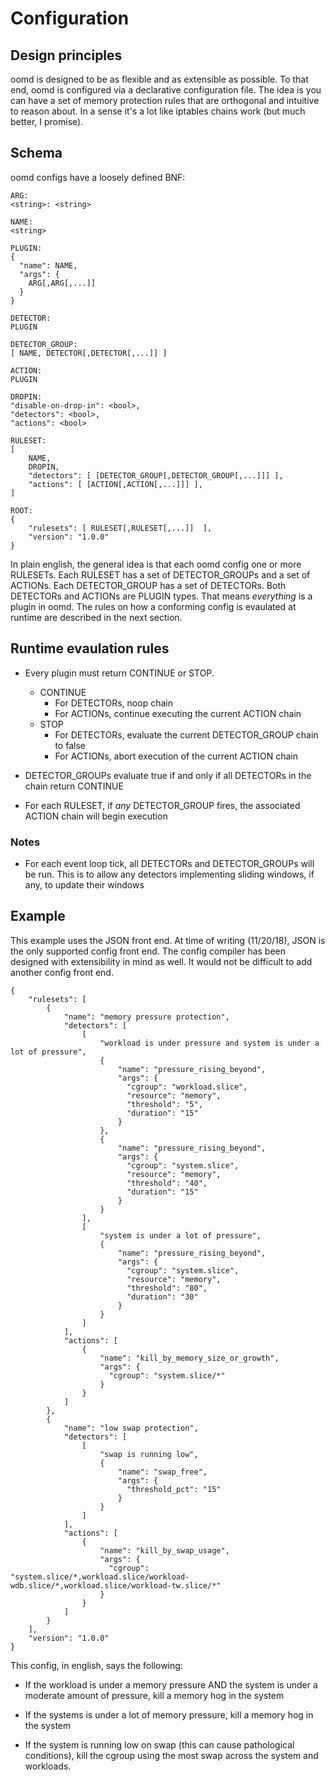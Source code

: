 # Configuration

## Design principles

oomd is designed to be as flexible and as extensible as possible. To that end,
oomd is configured via a declarative configuration file. The idea is you can
have a set of memory protection rules that are orthogonal and intuitive to
reason about. In a sense it's a lot like iptables chains work (but much better,
I promise).

## Schema

oomd configs have a loosely defined BNF:

    ARG:
    <string>: <string>

    NAME:
    <string>

    PLUGIN:
    {
      "name": NAME,
      "args": {
        ARG[,ARG[,...]]
      }
    }

    DETECTOR:
    PLUGIN

    DETECTOR_GROUP:
    [ NAME, DETECTOR[,DETECTOR[,...]] ]

    ACTION:
    PLUGIN

    DROPIN:
    "disable-on-drop-in": <bool>,
    "detectors": <bool>,
    "actions": <bool>

    RULESET:
    [
        NAME,
        DROPIN,
        "detectors": [ [DETECTOR_GROUP[,DETECTOR_GROUP[,...]]] ],
        "actions": [ [ACTION[,ACTION[,...]]] ],
    ]

    ROOT:
    {
        "rulesets": [ RULESET[,RULESET[,...]]  ],
        "version": "1.0.0"
    }

In plain english, the general idea is that each oomd config one or more
RULESETs.  Each RULESET has a set of DETECTOR_GROUPs and a set of ACTIONs. Each
DETECTOR_GROUP has a set of DETECTORs. Both DETECTORs and ACTIONs are PLUGIN
types. That means _everything_ is a plugin in oomd. The rules on how a
conforming config is evaulated at runtime are described in the next section.

## Runtime evaulation rules

* Every plugin must return CONTINUE or STOP.
  * CONTINUE
    * For DETECTORs, noop
      chain
    * For ACTIONs, continue executing the current ACTION chain
  * STOP
    * For DETECTORs, evaluate the current DETECTOR_GROUP chain to false
    * For ACTIONs, abort execution of the current ACTION chain

* DETECTOR_GROUPs evaluate true if and only if all DETECTORs in the chain
  return CONTINUE

* For each RULESET, if _any_ DETECTOR_GROUP fires, the associated ACTION chain
  will begin execution

### Notes

* For each event loop tick, all DETECTORs and DETECTOR_GROUPs will be run. This
  is to allow any detectors implementing sliding windows, if any, to update
  their windows

## Example

This example uses the JSON front end. At time of writing (11/20/18), JSON
is the only supported config front end. The config compiler has been designed
with extensibility in mind as well. It would not be difficult to add another
config front end.

    {
        "rulesets": [
            {
                "name": "memory pressure protection",
                "detectors": [
                    [
                        "workload is under pressure and system is under a lot of pressure",
                        {
                            "name": "pressure_rising_beyond",
                            "args": {
                              "cgroup": "workload.slice",
                              "resource": "memory",
                              "threshold": "5",
                              "duration": "15"
                            }
                        },
                        {
                            "name": "pressure_rising_beyond",
                            "args": {
                              "cgroup": "system.slice",
                              "resource": "memory",
                              "threshold": "40",
                              "duration": "15"
                            }
                        }
                    ],
                    [
                        "system is under a lot of pressure",
                        {
                            "name": "pressure_rising_beyond",
                            "args": {
                              "cgroup": "system.slice",
                              "resource": "memory",
                              "threshold": "80",
                              "duration": "30"
                            }
                        }
                    ]
                ],
                "actions": [
                    {
                        "name": "kill_by_memory_size_or_growth",
                        "args": {
                          "cgroup": "system.slice/*"
                        }
                    }
                ]
            },
            {
                "name": "low swap protection",
                "detectors": [
                    [
                        "swap is running low",
                        {
                            "name": "swap_free",
                            "args": {
                              "threshold_pct": "15"
                            }
                        }
                    ]
                ],
                "actions": [
                    {
                        "name": "kill_by_swap_usage",
                        "args": {
                          "cgroup": "system.slice/*,workload.slice/workload-wdb.slice/*,workload.slice/workload-tw.slice/*"
                        }
                    }
                ]
            }
        ],
        "version": "1.0.0"
    }

This config, in english, says the following:

* If the workload is under a memory pressure AND the system is under a
  moderate amount of pressure, kill a memory hog in the system

* If the systems is under a lot of memory pressure, kill a memory hog in
  the system

* If the system is running low on swap (this can cause pathological conditions),
  kill the cgroup using the most swap across the system and workloads.
